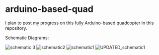 # arduino-based-quad
I plan to post my progress on this fully Arduino-based quadcopter in this repository. 

Schematic Diagrams:


![schematic 3](https://user-images.githubusercontent.com/79127315/108562051-1d870600-72b4-11eb-8041-02b1df31d420.jpg)
![schematic2](https://user-images.githubusercontent.com/79127315/108562062-21b32380-72b4-11eb-94cd-e28dde03633f.JPG)
![schematic1](https://user-images.githubusercontent.com/79127315/108562064-22e45080-72b4-11eb-9c4a-937d8a05cc9e.JPG)
![UPDATED_schematic1](https://user-images.githubusercontent.com/79127315/108608864-b5e9bd00-737e-11eb-8ecb-3ad30678c085.JPG)
